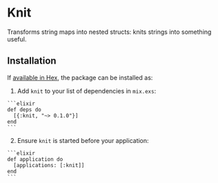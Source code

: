 # Knit

Transforms string maps into nested structs: knits strings into something useful.

## Installation

If [available in Hex](https://hex.pm/docs/publish), the package can be installed as:

  1. Add `knit` to your list of dependencies in `mix.exs`:

    ```elixir
    def deps do
      [{:knit, "~> 0.1.0"}]
    end
    ```

  2. Ensure `knit` is started before your application:

    ```elixir
    def application do
      [applications: [:knit]]
    end
    ```

